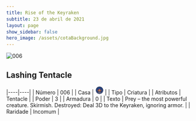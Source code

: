 ```yaml
---
title: Rise of the Keyraken
subtitle: 23 de abril de 2021
layout: page
show_sidebar: false
hero_image: /assets/cotaBackground.jpg
---
```


![006](https://cards-keyforge.s3.eu-north-1.amazonaws.com/media/en/rotk/006.png)

## Lashing Tentacle

|----|----|
| Número | 006 |
| Casa | ![Keyraken](https://raw.githubusercontent.com/cardsofkeyforge/cardsofkeyforge.github.io/master/rotk/keyraken.png "Keyraken") |
| Tipo | Criatura |
| Atributos | Tentacle |
| Poder | 3 |
| Armadura | 0 |
| Texto | Prey – the most powerful creature. Skirmish. Destroyed: Deal 3D to the Keyraken,  ignoring armor. |
| Raridade | Incomum |
